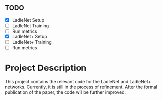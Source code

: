 ## TODO
- [X] LadleNet Setup
- [ ] LadleNet Training
- [ ] Run metrics
- [X] LadleNet+ Setup
- [ ] LadleNet+ Training
- [ ] Run metrics
  
# Project Description

This project contains the relevant code for the LadleNet and LadleNet+ networks. Currently, it is still in the process of refinement. After the formal publication of the paper, the code will be further improved.
